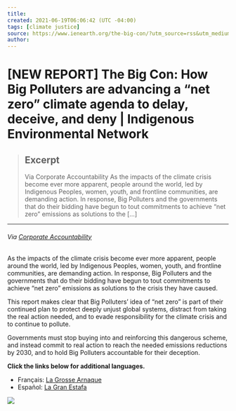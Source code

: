 ```yaml
---
title:
created: 2021-06-19T06:06:42 (UTC -04:00)
tags: [climate justice]
source: https://www.ienearth.org/the-big-con/?utm_source=rss&utm_medium=rss&utm_campaign=the-big-con
author: 
---
```


# [NEW REPORT] The Big Con: How Big Polluters are advancing a “net zero” climate agenda to delay, deceive, and deny | Indigenous Environmental Network

> ## Excerpt
> Via Corporate Accountability As the impacts of the climate crisis become ever more apparent, people around the world, led by Indigenous Peoples, women, youth, and frontline communities, are demanding action. In response, Big Polluters and the governments that do their bidding have begun to tout commitments to achieve “net zero” emissions as solutions to the […]

---
###### _Via_ [_Corporate Accountability_](https://www.corporateaccountability.org/resources/the-big-con-net-zero/)

As the impacts of the climate crisis become ever more apparent, people around the world, led by Indigenous Peoples, women, youth, and frontline communities, are demanding action. In response, Big Polluters and the governments that do their bidding have begun to tout commitments to achieve “net zero” emissions as solutions to the crisis they have caused.

This report makes clear that Big Polluters’ idea of “net zero” is part of their continued plan to protect deeply unjust global systems, distract from taking the real action needed, and to evade responsibility for the climate crisis and to continue to pollute.

Governments must stop buying into and reinforcing this dangerous scheme, and instead commit to real action to reach the needed emissions reductions by 2030, and to hold Big Polluters accountable for their deception.

**Click the links below for additional languages.**

-   Français: [La Grosse Arnaque](https://www.corporateaccountability.org/wp-content/uploads/2021/06/La-Grosse-Arnaque_FR.pdf)
-   Español: [La Gran Estafa](https://www.corporateaccountability.org/wp-content/uploads/2021/06/La-Gran-Estafa_SP.pdf)

![](https://www.ienearth.org/wp-content/uploads/2021/06/Untitled-design.png)
